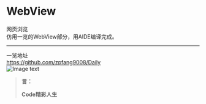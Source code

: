 # WebView
网页浏览<br>
仿用一览的WebView部分，用AIDE编译完成。<br>
* * *
一览地址<br>
https://github.com/zpfang9008/Daily<br>
![Image text](https://github.com/YSC168/WebView/blob/master/image/Screenshot.png)
<blockquote>
<p><b>言：</b></p>
<p><b>Code精彩人生</b></p>
</blockquote>
